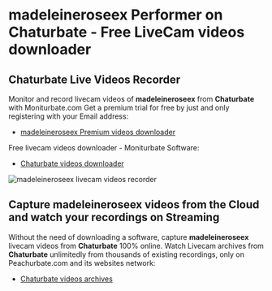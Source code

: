 # madeleineroseex Performer on Chaturbate - Free LiveCam videos downloader

## Chaturbate Live Videos Recorder

Monitor and record livecam videos of **madeleineroseex** from **Chaturbate** with Moniturbate.com
Get a premium trial for free by just and only registering with your Email address:
* [madeleineroseex Premium videos downloader](https://moniturbate.com/request-demo-licence-key.html)

Free livecam videos downloader - Moniturbate Software:
* [Chaturbate videos downloader](https://moniturbate.com/moniturbate-download-software.html)

![madeleineroseex livecam videos recorder](https://peachurnet.com/templates/moniturbate-software.png)


## Capture madeleineroseex videos from the Cloud and watch your recordings on Streaming

Without the need of downloading a software, capture **madeleineroseex** livecam videos from **Chaturbate** 100% online.
Watch Livecam archives from **Chaturbate** unlimitedly from thousands of existing recordings, only on Peachurbate.com and its websites network:
* [Chaturbate videos archives](https://peachurnet.com/)